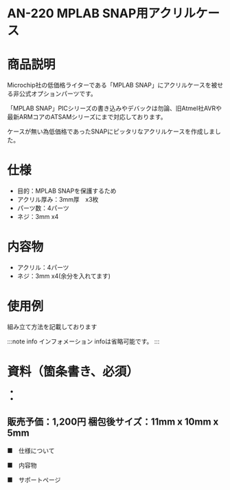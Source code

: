 # AN-220 MPLAB SNAP用アクリルケース



# 商品説明

Microchip社の低価格ライターである「MPLAB SNAP」にアクリルケースを被せる非公式オプションパーツです。

「MPLAB SNAP」PICシリーズの書き込みやデバックは勿論、旧Atmel社AVRや最新ARMコアのATSAMシリーズにまで対応しております。

ケースが無い為低価格であったSNAPにピッタリなアクリルケースを作成しました。

 
# 仕様

-   目的：MPLAB SNAPを保護するため
-   アクリル厚み：3mm厚　x3枚　
-   パーツ数：4パーツ
-   ネジ：3mm x4

# 内容物
- アクリル：4パーツ
- ネジ：3mm x4(余分を入れてます)
 
# 使用例

組み立て方法を記載しております

:::note info
インフォメーション
infoは省略可能です。
:::

# 資料（箇条書き、必須）
- 
- 

販売予価：1,200円
梱包後サイズ：11mm x 10mm x 5mm
---------------------------------------------------------------





■　仕様について


■　内容物


■　サポートページ

　　

